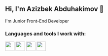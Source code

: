## Hi, I'm Azizbek Abduhakimov 👋
I'm Junior Front-End Developer


### Languages and tools I work with:

<code><img src="https://img.icons8.com/?size=48&id=20909&format=png" width="30px"/></code>
<code><img src="https://img.icons8.com/fluent/512/css3.png" width="30px"/></code>
<code><img src="[https://img.icons8.com/fluent/512/css3.png](https://img.icons8.com/?size=48&id=108784&format=png)" width="30px"/></code>
<code><img src="[[https://img.icons8.com/fluent/512/css3.png](https://img.icons8.com/?size=48&id=108784&format=png)](https://img.icons8.com/?size=80&id=asWSSTBrDlTW&format=png)****" width="30px"/></code>
<!--
**byfuzayliy/byfuzayliy** is a ✨ _special_ ✨ repository because its `README.md` (this file) appears on your GitHub profile.

Here are some ideas to get you started:

- 🔭 I’m currently working on ...
- 🌱 I’m currently learning ...
- 👯 I’m looking to collaborate on ...
- 🤔 I’m looking for help with ...
- 💬 Ask me about ...
- 📫 How to reach me: ...
- 😄 Pronouns: ...
- ⚡ Fun fact: ...
-->
